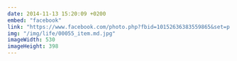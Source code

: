 ```yaml
---
date: 2014-11-13 15:20:09 +0200
embed: "facebook"
link: "https://www.facebook.com/photo.php?fbid=10152636383559865&set=p.10152636383559865&type=3&theater"
img: "/img/life/00055_item.md.jpg"
imageWidth: 530
imageHeight: 398
---
```

